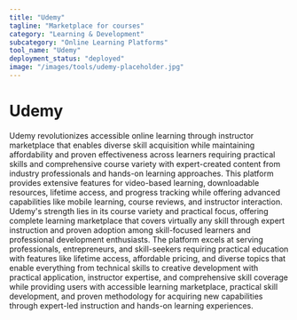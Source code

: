 ```yaml
---
title: "Udemy"
tagline: "Marketplace for courses"
category: "Learning & Development"
subcategory: "Online Learning Platforms"
tool_name: "Udemy"
deployment_status: "deployed"
image: "/images/tools/udemy-placeholder.jpg"
---
```


# Udemy

Udemy revolutionizes accessible online learning through instructor marketplace that enables diverse skill acquisition while maintaining affordability and proven effectiveness across learners requiring practical skills and comprehensive course variety with expert-created content from industry professionals and hands-on learning approaches. This platform provides extensive features for video-based learning, downloadable resources, lifetime access, and progress tracking while offering advanced capabilities like mobile learning, course reviews, and instructor interaction. Udemy's strength lies in its course variety and practical focus, offering complete learning marketplace that covers virtually any skill through expert instruction and proven adoption among skill-focused learners and professional development enthusiasts. The platform excels at serving professionals, entrepreneurs, and skill-seekers requiring practical education with features like lifetime access, affordable pricing, and diverse topics that enable everything from technical skills to creative development with practical application, instructor expertise, and comprehensive skill coverage while providing users with accessible learning marketplace, practical skill development, and proven methodology for acquiring new capabilities through expert-led instruction and hands-on learning experiences.